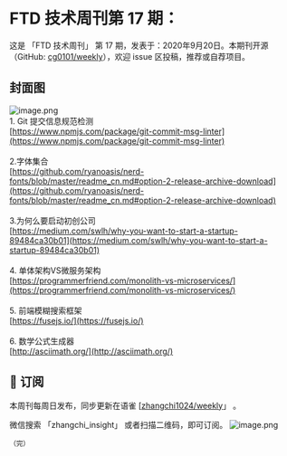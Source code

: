# FTD 技术周刊第 17 期：
这是 「FTD 技术周刊」 第 17 期，发表于：2020年9月20日。本期刊开源（GitHub: [cg0101/weekly](https://github.com/cg0101/weekly)），欢迎 issue 区投稿，推荐或自荐项目。
## 封面图


![image.png](https://cdn.nlark.com/yuque/0/2020/png/132503/1605583361279-7e2a98d5-3fd3-4622-91d8-10980848671c.png#height=1378&id=OtGaZ&margin=%5Bobject%20Object%5D&name=image.png&originHeight=1378&originWidth=1080&originalType=binary&size=2527533&status=done&style=none&width=1080)<br />1. Git 提交信息规范检测<br />[https://www.npmjs.com/package/git-commit-msg-linter](https://www.npmjs.com/package/git-commit-msg-linter)<br />
<br />2.字体集合<br />[https://github.com/ryanoasis/nerd-fonts/blob/master/readme_cn.md#option-2-release-archive-download](https://github.com/ryanoasis/nerd-fonts/blob/master/readme_cn.md#option-2-release-archive-download)<br />
<br />3.为何么要启动初创公司<br />[https://medium.com/swlh/why-you-want-to-start-a-startup-89484ca30b01](https://medium.com/swlh/why-you-want-to-start-a-startup-89484ca30b01)<br />
<br />4. 单体架构VS微服务架构<br />[https://programmerfriend.com/monolith-vs-microservices/](https://programmerfriend.com/monolith-vs-microservices/)<br />
<br />5. 前端模糊搜索框架<br />[https://fusejs.io/](https://fusejs.io/)<br />
<br />6. 数学公式生成器<br />[http://asciimath.org/](http://asciimath.org/)



## 📅 订阅
本周刊每周日发布，同步更新在语雀 [[zhangchi1024/weekly](https://www.yuque.com/zhangchi1024/weekly)」 。


微信搜索 「zhangchi_insight」 或者扫描二维码，即可订阅。
    ![image.png](https://cdn.nlark.com/yuque/0/2021/jpeg/132503/1640750963398-e8538e9e-6b96-46f7-abff-c93b56bdd377.jpeg?x-oss-process=image%2Fwatermark%2Ctype_d3F5LW1pY3JvaGVp%2Csize_36%2Ctext_5byg6amw%2Ccolor_FFFFFF%2Cshadow_50%2Ct_80%2Cg_se%2Cx_10%2Cy_10%2Fresize%2Cw_426%2Climit_0)
    
    （完）